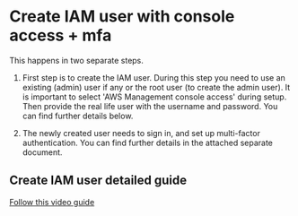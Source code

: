 # Create IAM user with console access + mfa

This happens in two separate steps.

1. First step is to create the IAM user. During this step you need to use an existing (admin) user if any or the root user (to create the admin user). It is important to select 'AWS Management console access' during setup. Then provide the real life user with the username and password. You can find further details below.

2. The newly created user needs to sign in, and set up multi-factor authentication. You can find further details in the attached separate document.

## Create IAM user detailed guide

[Follow this video guide](https://www.youtube.com/watch?v=wRzzBb18qUw)
